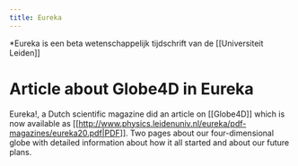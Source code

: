 ```yaml
---
title: Eureka
---
```

*Eureka is een beta wetenschappelijk tijdschrift van de [[Universiteit Leiden]]

#  Article about Globe4D in Eureka 
Eureka!, a Dutch scientific magazine did an article on [[Globe4D]] which is now available as [[http://www.physics.leidenuniv.nl/eureka/pdf-magazines/eureka20.pdf|PDF]]. Two pages about our four-dimensional globe with detailed information about how it all started and about our future plans.
